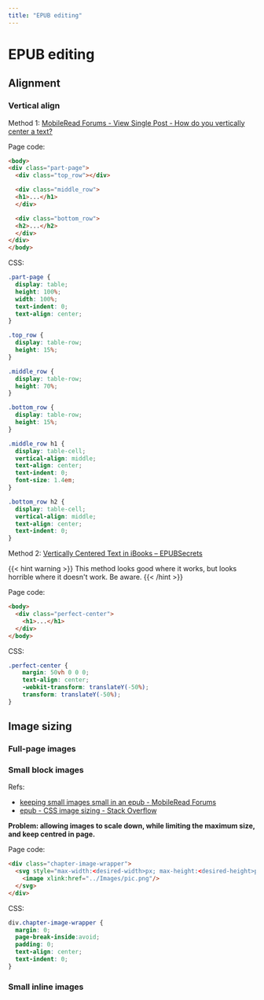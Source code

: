 ```yaml
---
title: "EPUB editing"
---
```

# EPUB editing

## Alignment

### Vertical align

Method 1: [MobileRead Forums - View Single Post - How do you vertically center a text?](https://www.mobileread.com/forums/showpost.php?p=2616843&postcount=4)

Page code:

```html
<body>
<div class="part-page">
  <div class="top_row"></div>

  <div class="middle_row">
  <h1>...</h1>
  </div>

  <div class="bottom_row">
  <h2>...</h2>
  </div>
</div>
</body>
```

CSS:

```css
.part-page {
  display: table;
  height: 100%;
  width: 100%;
  text-indent: 0;
  text-align: center;
}

.top_row {
  display: table-row;
  height: 15%;
}

.middle_row {
  display: table-row;
  height: 70%;
}

.bottom_row {
  display: table-row;
  height: 15%;
}

.middle_row h1 {
  display: table-cell;
  vertical-align: middle;
  text-align: center;
  text-indent: 0;
  font-size: 1.4em;
}

.bottom_row h2 {
  display: table-cell;
  vertical-align: middle;
  text-align: center;
  text-indent: 0;
}
```

Method 2: [Vertically Centered Text in iBooks – EPUBSecrets](https://epubsecrets.com/vertically-centered-text-in-ibooks.php)

{{< hint warning >}}
This method looks good where it works, but looks horrible where it doesn't work. Be aware.
{{< /hint >}}

Page code:

```html
<body>
  <div class="perfect-center">
    <h1>...</h1>
  </div>
</body>
```

CSS:

```css
.perfect-center {
    margin: 50vh 0 0 0;
    text-align: center;
    -webkit-transform: translateY(-50%);
    transform: translateY(-50%);
}
```

## Image sizing

### Full-page images


### Small block images

Refs:

- [keeping small images small in an epub - MobileRead Forums](https://www.mobileread.com/forums/showthread.php?t=336576#postcount4082496)
- [epub - CSS image sizing - Stack Overflow](https://stackoverflow.com/a/19759941/10668706)

**Problem: allowing images to scale down, while limiting the maximum size, and keep centred in page.**

Page code:

```html
<div class="chapter-image-wrapper">
  <svg style="max-width:<desired-width>px; max-height:<desired-height>px" xmlns="http://www.w3.org/2000/svg" height="100%" width="100%" preserveAspectRatio="xMidYMid meet" version="1.1" viewBox="0 0 <actual-width> <actual-height>" xmlns:xlink="http://www.w3.org/1999/xlink" >
    <image xlink:href="../Images/pic.png"/>
  </svg>
</div>
```

CSS:

```css
div.chapter-image-wrapper {
  margin: 0;
  page-break-inside:avoid;
  padding: 0;
  text-align: center;
  text-indent: 0;
}
```

### Small inline images


